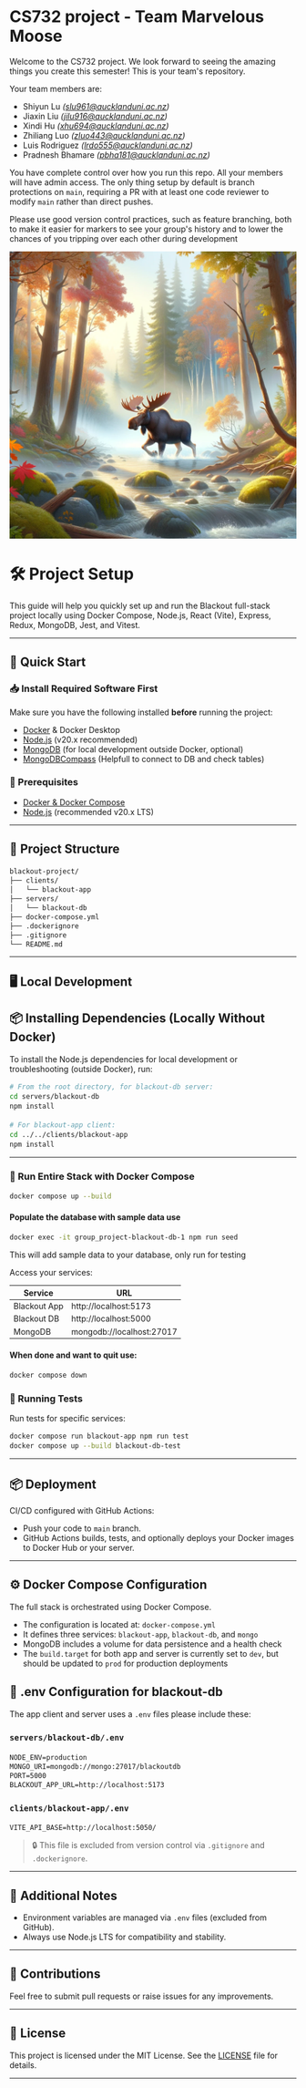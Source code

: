 # CS732 project - Team Marvelous Moose

Welcome to the CS732 project. We look forward to seeing the amazing things you create this semester! This is your team's repository.

Your team members are:
- Shiyun Lu _(slu961@aucklanduni.ac.nz)_
- Jiaxin Liu _(jilu916@aucklanduni.ac.nz)_
- Xindi Hu _(xhu694@aucklanduni.ac.nz)_
- Zhiliang Luo _(zluo443@aucklanduni.ac.nz)_
- Luis Rodriguez _(lrdo555@aucklanduni.ac.nz)_
- Pradnesh Bhamare _(pbha181@aucklanduni.ac.nz)_

You have complete control over how you run this repo. All your members will have admin access. The only thing setup by default is branch protections on `main`, requiring a PR with at least one code reviewer to modify `main` rather than direct pushes.

Please use good version control practices, such as feature branching, both to make it easier for markers to see your group's history and to lower the chances of you tripping over each other during development

![](./Marvelous%20Moose.webp)

# 🛠️ Project Setup

This guide will help you quickly set up and run the Blackout full-stack project locally using Docker Compose, Node.js, React (Vite), Express, Redux, MongoDB, Jest, and Vitest.

---

## 🚀 Quick Start

### 📥 Install Required Software First

Make sure you have the following installed **before** running the project:

- [Docker](https://www.docker.com/products/docker-desktop) & Docker Desktop
- [Node.js](https://nodejs.org/en/download) (v20.x recommended)
- [MongoDB](https://www.mongodb.com/try/download/community) (for local development outside Docker, optional)
- [MongoDBCompass](https://www.mongodb.com/try/download/compass) (Helpfull to connect to DB and check tables)


### 📌 Prerequisites

- [Docker & Docker Compose](https://www.docker.com/products/docker-desktop)
- [Node.js](https://nodejs.org/) (recommended v20.x LTS)

---

## 🧩 Project Structure

```
blackout-project/
├── clients/
│   └── blackout-app
├── servers/
│   └── blackout-db
├── docker-compose.yml
├── .dockerignore
├── .gitignore
└── README.md
```

---

## 🖥️ Local Development

## 📦 Installing Dependencies (Locally Without Docker)

To install the Node.js dependencies for local development or troubleshooting (outside Docker), run:

```bash
# From the root directory, for blackout-db server:
cd servers/blackout-db
npm install

# For blackout-app client:
cd ../../clients/blackout-app
npm install
```

---

### 🐳 Run Entire Stack with Docker Compose

```bash
docker compose up --build 
```

#### Populate the database with sample data use
```bash
docker exec -it group_project-blackout-db-1 npm run seed
```
This will add sample data to your database, only run for testing

Access your services:

| Service        | URL                             |
|----------------|---------------------------------|
| Blackout App   | http://localhost:5173           |
| Blackout DB    | http://localhost:5000           |
| MongoDB        | mongodb://localhost:27017       |

#### When done and want to quit use:

```bash
docker compose down
```

### 🧪 Running Tests

Run tests for specific services:

```bash
docker compose run blackout-app npm run test
docker compose up --build blackout-db-test
```

---

## 📦 Deployment

CI/CD configured with GitHub Actions:

- Push your code to `main` branch.
- GitHub Actions builds, tests, and optionally deploys your Docker images to Docker Hub or your server.

---

## ⚙️ Docker Compose Configuration

The full stack is orchestrated using Docker Compose.

- The configuration is located at: `docker-compose.yml`
- It defines three services: `blackout-app`, `blackout-db`, and `mongo`
- MongoDB includes a volume for data persistence and a health check
- The `build.target` for both app and server is currently set to `dev`, but should be updated to `prod` for production deployments

## 📁 .env Configuration for blackout-db

The app client and server uses a `.env` files please include these:

### `servers/blackout-db/.env`
```env
NODE_ENV=production
MONGO_URI=mongodb://mongo:27017/blackoutdb
PORT=5000
BLACKOUT_APP_URL=http://localhost:5173
```

### `clients/blackout-app/.env`
```env
VITE_API_BASE=http://localhost:5050/
```

> 🔒 This file is excluded from version control via `.gitignore` and `.dockerignore`.

---

## 📝 Additional Notes

- Environment variables are managed via `.env` files (excluded from GitHub).
- Always use Node.js LTS for compatibility and stability.

---

## 🚧 Contributions

Feel free to submit pull requests or raise issues for any improvements.

---

## 📜 License

This project is licensed under the MIT License. See the [LICENSE](LICENSE) file for details.

---

